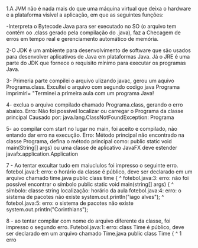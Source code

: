 1.A JVM não é nada mais do que uma máquina virtual que deixa o hardware e a plataforma visível a aplicação, em que as seguintes funções:

-Interpreta o Bytecode Java para ser executado no SO (o arquivo tem contém oo .class gerado pela compilação do .java), faz a Checagem de erros em tempo real e gerenciamento automático de memória.

2-O JDK é um ambiente para desenvolvimento de software que são usados ​​para desenvolver aplicativos de Java em plataformas Java. Já o JRE é uma parte do JDK que fornece o requisito mínimo para executar os programas Java.

3- Primeria parte compilei o arquivo ulizando javac, gerou um aquivo Programa.class. Excultei o arquivo com segundo codigo java Programa imprimirl= "Terminei a primeira aula com um programa Java!

4- exclua o arquivo compilado chamado Programa.class, gerando o erro abaixo. Erro: Não foi possível localizar ou carregar o Programa da classe principal Causado por: java.lang.ClassNotFoundException: Programa

5- ao compilar com start no lugar no main, foi aceito e compilado, não entando dar erro na execução. Erro: Método principal não encontrado na classe Programa, defina o método principal como: public static void main(String[] args) ou uma classe de aplicativo JavaFX deve estender javafx.application.Application

7 - Ao tentar excultar tudo em maiuclulos foi impresso o seguinte erro. fotebol.java:1: erro: o horário da classe é público, deve ser declarado em um arquivo chamado time.java public class time { ^ fotebol.java:3: erro: não foi possível encontrar o símbolo public static void main(string[] args) { ^ símbolo: classe string localização: horário da aula fotebol.java:4: erro: o sistema de pacotes não existe system.out.println("iago alves"); ^ fotebol.java:5: erro: o sistema de pacotes não existe system.out.println("Corinthians");

8 - ao tentar compilar com nome do arquivo diferente da classe, foi impresso o segundo erro. Futebol.java:1: erro: class Time é público, deve ser declarado em um arquivo chamado Time.java public class Time { ^ 1 erro
